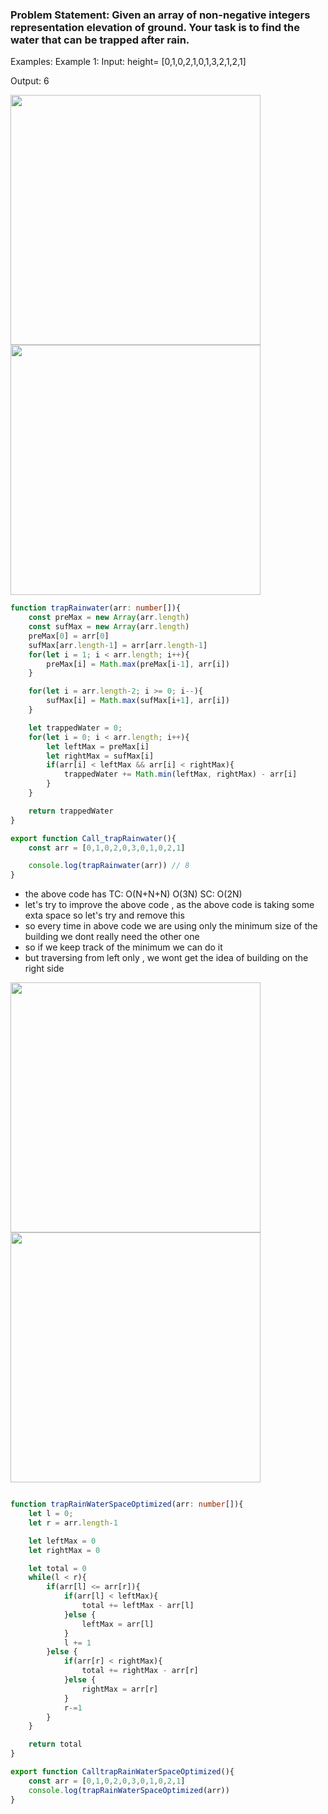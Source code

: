 ### Problem Statement: Given an array of non-negative integers representation elevation of ground. Your task is to find the water that can be trapped after rain.

Examples:
Example 1:
Input: height= [0,1,0,2,1,0,1,3,2,1,2,1]

Output: 6

<img src="https://github.com/user-attachments/assets/14d958bd-c438-4180-acbc-9a94bbc5f91a" width=400 height=400>

<img src="https://github.com/user-attachments/assets/547d35e7-22fb-4e48-8161-d126d646ac4b" width=400 height=400>

```ts
function trapRainwater(arr: number[]){
    const preMax = new Array(arr.length)
    const sufMax = new Array(arr.length)
    preMax[0] = arr[0]
    sufMax[arr.length-1] = arr[arr.length-1]
    for(let i = 1; i < arr.length; i++){
        preMax[i] = Math.max(preMax[i-1], arr[i])
    }

    for(let i = arr.length-2; i >= 0; i--){
        sufMax[i] = Math.max(sufMax[i+1], arr[i])
    }

    let trappedWater = 0;
    for(let i = 0; i < arr.length; i++){
        let leftMax = preMax[i]
        let rightMax = sufMax[i]
        if(arr[i] < leftMax && arr[i] < rightMax){
            trappedWater += Math.min(leftMax, rightMax) - arr[i]
        }
    }

    return trappedWater
}

export function Call_trapRainwater(){
    const arr = [0,1,0,2,0,3,0,1,0,2,1]

    console.log(trapRainwater(arr)) // 8
}
```
- the above code has TC: O(N+N+N) O(3N) SC: O(2N)
- let's try to improve the above code , as the above code is taking some exta space so let's try and remove this
- so every time in above code we are using only the minimum size of the building we dont really need the other one
- so if we keep track of the minimum we can do it
- but traversing from left only , we wont get the idea of building on the right side

<img src="https://github.com/user-attachments/assets/6927492d-68a3-4a6e-915f-d49dff03e18f" width=400 height=400>

<img src="https://github.com/user-attachments/assets/642075f3-f22f-4167-8364-08c4685cc31a" width=400 height=400>

```ts

function trapRainWaterSpaceOptimized(arr: number[]){
    let l = 0;
    let r = arr.length-1

    let leftMax = 0
    let rightMax = 0

    let total = 0
    while(l < r){
        if(arr[l] <= arr[r]){
            if(arr[l] < leftMax){
                total += leftMax - arr[l]
            }else {
                leftMax = arr[l]
            }
            l += 1
        }else {
            if(arr[r] < rightMax){
                total += rightMax - arr[r]
            }else {
                rightMax = arr[r]
            }
            r-=1
        }
    }

    return total
}

export function CalltrapRainWaterSpaceOptimized(){
    const arr = [0,1,0,2,0,3,0,1,0,2,1]
    console.log(trapRainWaterSpaceOptimized(arr))
}
```
